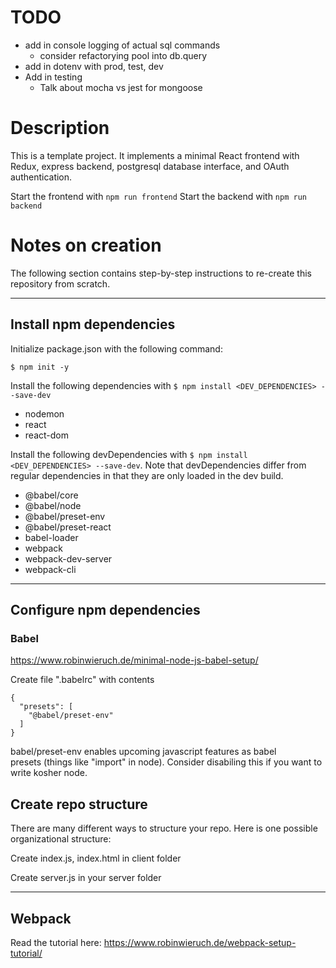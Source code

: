# TODO

- add in console logging of actual sql commands
  - consider refactorying pool into db.query
- add in dotenv with prod, test, dev
- Add in testing
  - Talk about mocha vs jest for mongoose

# Description

This is a template project. It implements a minimal React frontend with Redux, express backend, postgresql database interface, and OAuth authentication.

Start the frontend with `npm run frontend`
Start the backend with `npm run backend`

# Notes on creation

The following section contains step-by-step instructions to re-create this repository from scratch.

---

## Install npm dependencies

Initialize package.json with the following command:

```
$ npm init -y
```

Install the following dependencies with `$ npm install <DEV_DEPENDENCIES> --save-dev`

- nodemon
- react
- react-dom

Install the following devDependencies with `$ npm install <DEV_DEPENDENCIES> --save-dev`. Note that devDependencies differ from regular dependencies in that they are only loaded in the dev build.

- @babel/core
- @babel/node
- @babel/preset-env
- @babel/preset-react
- babel-loader
- webpack
- webpack-dev-server
- webpack-cli

---

## Configure npm dependencies

### Babel

https://www.robinwieruch.de/minimal-node-js-babel-setup/

Create file ".babelrc" with contents

```
{ 
  "presets": [ 
    "@babel/preset-env" 
  ] 
} 
```

babel/preset-env enables upcoming javascript features as babel presets (things like "import" in node). Consider disabiling this if you want to write kosher node.

## Create repo structure

There are many different ways to structure your repo. Here is one possible organizational structure:

Create index.js, index.html in client folder

Create server.js in your server folder

---

## Webpack

Read the tutorial here:
https://www.robinwieruch.de/webpack-setup-tutorial/
